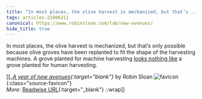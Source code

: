 ```yaml
---
title: "In most places, the olive harvest is mechanized, but that’s ..."
tags: articles-21806211
canonical: https://www.robinsloan.com/lab/new-avenues/
hide_title: true
---
```


In most places, the olive harvest is mechanized, but that’s only possible because olive groves have been replanted to fit the shape of the harvesting machines. A grove planted for machine harvesting [looks nothing like](https://fat.gold/guide/#growing-olives) a grove planted for human harvesting.


[[<cite>_[A year of new avenues](https://www.robinsloan.com/lab/new-avenues/){:target="_blank"}_</cite> by Robin Sloan ![favicon](https://s2.googleusercontent.com/s2/favicons?domain=www.robinsloan.com){:class="source-favicon"}<br>
_More_: [Readwise URL](https://readwise.io/open/431542835){:target="_blank"}
::wrap]]